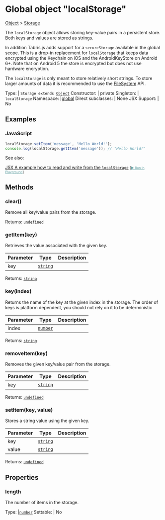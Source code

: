 ---
---
# Global object "localStorage"

<a href="https://developer.mozilla.org/en-US/docs/Web/JavaScript/Reference/Global_Objects/Object" title="View &quot;Object&quot; on MDN">Object</a> > <a href="#" >Storage</a>

The `localStorage` object allows storing key-value pairs in a persistent store. Both keys and values are stored as strings.

In addition Tabris.js adds support for a `secureStorage` available in the global scope. This is a drop-in replacement for `localStorage` that keeps data encrypted using the Keychain on iOS and the AndroidKeyStore on Android 6+. Note that on Android 5 the store is encrypted but does not use hardware encryption.

The `localStorage` is only meant to store relatively short strings. To store larger amounts of data it is recommended to use the [FileSystem](./fs.html) API.


Type: | <code style="white-space: nowrap">Storage extends <a href="https://developer.mozilla.org/en-US/docs/Web/JavaScript/Reference/Global_Objects/Object" title="View &quot;Object&quot; on MDN">Object</a></code>
Constructor: | private
Singleton: | `localStorage`
Namespace: |<a href="../modules.html#startup" >global</a>
Direct subclasses: | None
JSX Support: | No


## Examples
### JavaScript


```js
localStorage.setItem('message', 'Hello World!');
console.log(localStorage.getItem('message')); // "Hello World!"
```



See also:
  
[<span class='language jsx'>JSX</span> A example how to read and write from the `localStorage`](https://github.com/eclipsesource/tabris-js/tree/v3.7.2/snippets/local-storage.jsx) <span style="font-size: 75%;">[<a href="https://playground.tabris.com/?gitref=v3.7.2&snippet=local-storage.jsx" style="color: cadetblue;">► Run in Playground</a>]</span>

## Methods

### clear()



Remove all key/value pairs from the storage.

Returns: <code style="white-space: nowrap"><a href="https://developer.mozilla.org/en-US/docs/Web/JavaScript/Data_structures#undefined_type" title="View &quot;undefined&quot; on MDN">undefined</a></code>

### getItem(key)



Retrieves the value associated with the given key.


Parameter|Type|Description
-|-|-
key | <code style="white-space: nowrap"><a href="https://developer.mozilla.org/en-US/docs/Web/JavaScript/Data_structures#string_type" title="View &quot;string&quot; on MDN">string</a></code> | 


Returns: <code style="white-space: nowrap"><a href="https://developer.mozilla.org/en-US/docs/Web/JavaScript/Data_structures#string_type" title="View &quot;string&quot; on MDN">string</a></code>

### key(index)



Returns the name of the key at the given index in the storage. The order of keys is platform dependent, you should not rely on it to be deterministic


Parameter|Type|Description
-|-|-
index | <code style="white-space: nowrap"><a href="https://developer.mozilla.org/en-US/docs/Web/JavaScript/Data_structures#number_type" title="View &quot;number&quot; on MDN">number</a></code> | 


Returns: <code style="white-space: nowrap"><a href="https://developer.mozilla.org/en-US/docs/Web/JavaScript/Data_structures#string_type" title="View &quot;string&quot; on MDN">string</a></code>

### removeItem(key)



Removes the given key/value pair from the storage.


Parameter|Type|Description
-|-|-
key | <code style="white-space: nowrap"><a href="https://developer.mozilla.org/en-US/docs/Web/JavaScript/Data_structures#string_type" title="View &quot;string&quot; on MDN">string</a></code> | 


Returns: <code style="white-space: nowrap"><a href="https://developer.mozilla.org/en-US/docs/Web/JavaScript/Data_structures#undefined_type" title="View &quot;undefined&quot; on MDN">undefined</a></code>

### setItem(key, value)



Stores a string value using the given key.


Parameter|Type|Description
-|-|-
key | <code style="white-space: nowrap"><a href="https://developer.mozilla.org/en-US/docs/Web/JavaScript/Data_structures#string_type" title="View &quot;string&quot; on MDN">string</a></code> | 
value | <code style="white-space: nowrap"><a href="https://developer.mozilla.org/en-US/docs/Web/JavaScript/Data_structures#string_type" title="View &quot;string&quot; on MDN">string</a></code> | 


Returns: <code style="white-space: nowrap"><a href="https://developer.mozilla.org/en-US/docs/Web/JavaScript/Data_structures#undefined_type" title="View &quot;undefined&quot; on MDN">undefined</a></code>


## Properties

### length


The number of items in the storage.

Type: |<code style="white-space: nowrap"><a href="https://developer.mozilla.org/en-US/docs/Web/JavaScript/Data_structures#number_type" title="View &quot;number&quot; on MDN">number</a></code>
Settable: | No





